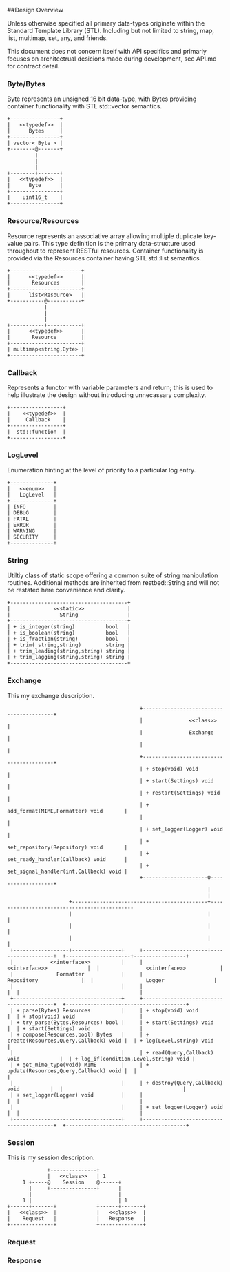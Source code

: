 ##Design Overview

Unless otherwise specified all primary data-types originate within the Standard Template Library (STL). Including but not limited to string, map, list, multimap, set, any, and friends.

This document does not concern itself with API specifics and primarly focuses on architectrual desicions made during development, see API.md for contract detail.

### Byte/Bytes

Byte represents an unsigned 16 bit data-type, with Bytes providing container functionality with STL std::vector semantics. 

```
+----------------+
|   <<typedef>>  |
|      Bytes     |
+----------------+
| vector< Byte > |
+--------@-------+
         |
         |
         |
+--------+-------+
|   <<typedef>>  |
|      Byte      |
+----------------+
|    uint16_t    |
+----------------+
```

### Resource/Resources

Resource represents an associative array allowing multiple duplicate key-value pairs. This type definition is the primary data-structure used throughout to represent RESTful resources.  Container functionality is provided via the Resources container having STL std::list semantics. 
```
+-----------------------+
|      <<typedef>>      |
|       Resources       |
+-----------------------+
|      list<Resource>   |
+-----------@-----------+
            |
            |
            |
+-----------+-----------+
|      <<typedef>>      |
|       Resource        |
+-----------------------+
| multimap<string,Byte> |
+-----------------------+
```

### Callback

Represents a functor with variable parameters and return; this is used to help illustrate the design without introducing unnecassary complexity.
```
+-----------------+
|    <<typedef>>  |
|     Callback    |
+-----------------+
|  std::function  |
+-----------------+
```

### LogLevel

Enumeration hinting at the level of priority to a particular log entry.
```
+--------------+
|   <<enum>>   |
|   LogLevel   |
+--------------+
| INFO         |
| DEBUG        |
| FATAL        |
| ERROR        |
| WARNING      |
| SECURITY     |
+--------------+
```

### String

Utiltiy class of static scope offering a common suite of string manipulation routines. Additional methods are inherited from restbed::String and will not be restated here convenience and clarity.
```
+--------------------------------------+
|              <<static>>              |
|                String                |
+--------------------------------------+
| + is_integer(string)          bool   |
| + is_boolean(string)          bool   |
| + is_fraction(string)         bool   |
| + trim( string,string)        string |
| + trim_leading(string,string) string |
| + trim_lagging(string,string) string |
+--------------------------------------+
```


### Exchange

This my exchange description.

```
                                           +-----------------------------------------+
                                           |               <<class>>                 |
                                           |               Exchange                  |
                                           |                                         |
                                           +-----------------------------------------+
                                           | + stop(void) void                       |
                                           | + start(Settings) void                  |
                                           | + restart(Settings) void                |
                                           | + add_format(MIME,Formatter) void       |
                                           |                                         |
                                           | + set_logger(Logger) void               |
                                           | + set_repository(Repository) void       |
                                           | + set_ready_handler(Callback) void      |
                                           | + set_signal_handler(int,Callback) void |
                                           +---------------------O-------------------+
                                                                 |
                                                                 |
                    +--------------------------------------------+---------------------------------------------
                    |                                            |                                            |
                    |                                            |                                            |
                    |                                            |                                            |
 +------------------+----------------+     +---------------------+-------------------+  +---------------------+-----------------+
 |            <<interface>>          |     |               <<interface>>             |  |               <<interface>>           |
 |              Formatter            |     |                 Repository              |  |                 Logger                |
 |                                   |     |                                         |  |                                       |
 +-----------------------------------+     +-----------------------------------------+  +---------------------------------------+
 | + parse(Bytes) Resources          |     | + stop(void) void                       |  | + stop(void) void                     |
 | + try_parse(Bytes,Resources) bool |     | + start(Settings) void                  |  | + start(Settings) void                |
 | + compose(Resources,bool) Bytes   |     | + create(Resources,Query,Callback) void |  | + log(Level,string) void              |
 |                                   |     | + read(Query,Callback) void             |  | + log_if(condition,Level,string) void |
 | + get_mime_type(void) MIME        |     | + update(Resources,Query,Callback) void |  |                                       |
 |                                   |     | + destroy(Query,Callback) void          |  |                                       |
 | + set_logger(Logger) void         |     |                                         |  |                                       |
 |                                   |     | + set_logger(Logger) void               |  |                                       |
 +-----------------------------------+     +-----------------------------------------+  +---------------------------------------+
```

### Session

This is my session description.

```
             +---------------+
             |   <<class>>   | 1
     1 +-----@    Session    @------+
       |     +---------------+      |
       |                            |
     1 |                            | 1
+------+-------+             +------+-------+
|   <<class>>  |             |   <<class>>  |
|    Request   |             |   Response   |
+--------------+             +--------------+
```

### Request



### Response
